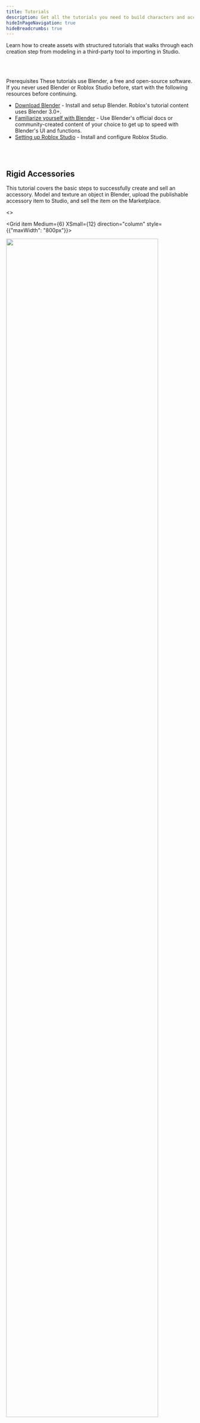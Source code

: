 ```yaml
---
title: Tutorials
description: Get all the tutorials you need to build characters and accessories.
hideInPageNavigation: true
hideBreadcrumbs: true
---
```


Learn how to create assets with structured tutorials that walks through each creation step from modeling in a third-party tool to importing in Studio.

<br /> <br />

<BaseAccordion>
<AccordionSummary>
<Typography variant="h4">Prerequisites</Typography>

  </AccordionSummary>
  <AccordionDetails>

  <Typography variant="body2" color="textSecondary" component="p">
  These tutorials use Blender, a free and open-source software. If you never used Blender or Roblox Studio before, start with the following resources before continuing.
  </Typography>

- [Download Blender](https://www.blender.org/) - Install and setup Blender. Roblox's tutorial content uses Blender 3.0+.
- [Familiarize yourself with Blender](https://docs.blender.org/manual/en/latest/) - Use Blender's official docs or community-created content of your choice to get up to speed with Blender's UI and functions.
- [Setting up Roblox Studio](../studio/setting-up-roblox-studio.md) - Install
  and configure Roblox Studio.

</AccordionDetails>
  </BaseAccordion>

<br /> <br />

<Card>
<CardContent>

<h2 style={{marginBottom: 12}}>Rigid Accessories</h2>

<Typography variant="body2" color="textSecondary" component="p">
This tutorial covers the basic steps to successfully create and sell an accessory. Model and texture an object in Blender, upload the publishable accessory item to Studio, and sell the item on the Marketplace.
</Typography>

<>
<Grid
    alignItems="stretch"
    container
    direction="row">

<Grid item Medium={6} XSmall={12} direction="column" style={{"maxWidth": "800px"}}>

<div class="container"
style={{position: "relative"}}>
<img src="../assets/art/accessories/creating-rigid/Chest-Studio.png" width = "90%" />
</div>

</Grid>

<Grid item Medium={6} XSmall={12} direction="column">

<>
<Stepper activeStep={6} orientation="vertical">

<Step style={{marginTop: -36}}>
<a href="../art/accessories/creating-rigid/index.md"><StepLabel optional="Create your custom asset in Blender.">

<h5 style={{marginTop: 36}}>Model</h5>
</StepLabel></a>

</Step>

<Step style={{marginTop: -36}}>
<a href="../art/accessories/creating-rigid/texturing.md">
<StepLabel
 optional="Add a surface appearance to your 3D object.">

<h5 style={{marginTop: 36}}>Texture</h5>
</StepLabel></a>
</Step>

<Step style={{marginTop: -36}}>
<a href="../art/accessories/creating-rigid/importing.md">
<StepLabel optional="Use the 3D Importer to bring in your custom asset.">

<h5 style={{marginTop: 36}}>Import into Studio</h5>
</StepLabel></a>

</Step>

<Step style={{marginTop: -36}}>
<a href="../art/accessories/creating-rigid/converting.md">
<StepLabel optional="Use the Accessory Fitting Tool to create the accessory.">

<h5 style={{marginTop: 36}}>Fit and Convert</h5>
</StepLabel></a>

</Step>

<Step style={{marginTop: -36}}>
<a href="../art/accessories/creating-rigid/publishing.md">
<StepLabel optional="Upload and publish your accessory to the Marketplace.">

<h5 style={{marginTop: 36}}>Publish</h5>
</StepLabel></a>

</Step>

</Stepper>
</>

</Grid>

</Grid>
</>

<a href="../art/accessories/creating-rigid/index.md">
  <Button
    variant="contained"
    size="large">
  Start Creating
  </Button>
</a>
</CardContent>

</Card>

<br /><br />
<Card>
<CardContent>

<h2 style={{marginBottom: 12}}>Clothing</h2>

<Typography variant="body2" color="textSecondary" component="p">
Create your own clothing item from scratch using Roblox's project templates as a mannequin. Learn the processes required to convert a typical mesh object to an equipable and layerable clothing item ready for the Marketplace.
</Typography>

<>
<Grid
    alignItems="stretch"
    container
    direction="row">

<Grid item Medium={6} XSmall={12} direction="column" style={{"maxWidth": "800px"}}>

<div class="container"
style={{position: "relative"}}>
<img src="../assets/art/avatar/Clothing-Tutorial-Blender.png" width = "90%"/>
</div>

</Grid>

<Grid item Medium={6} XSmall={12} direction="column">

<>
<Stepper activeStep={6} orientation="vertical">

<Step style={{marginTop: -36}}>
<a href="../art/accessories/creating/modeling-setup.md">
<StepLabel optional="Create and sculpt the shape of your clothing item.">

<h5 style={{marginTop: 36}}>Model</h5>
</StepLabel></a>

</Step>

<Step style={{marginTop: -36}}>
<a href="../art/accessories/creating/unwrapping.md">
<StepLabel
 optional="Add your own surface texture and patterns to your asset.">

<h5 style={{marginTop: 36}}>Texture</h5>
</StepLabel></a>
</Step>
<Step style={{marginTop: -36}}>
<a href="../art/accessories/creating/armature-setup.md">
<StepLabel optional="Attach your clothing model to an R15 rig." >
<h5 style={{marginTop: 36}}>Rig</h5>
</StepLabel></a>
</Step>

<Step style={{marginTop: -36}}>
<a href="../art/accessories/creating/caging-setup.md">
<StepLabel optional="Set the inner and outer surfaces of your clothing.">

<h5 style={{marginTop: 36}}>Cage</h5>
</StepLabel></a>

</Step>

<Step style={{marginTop: -36}}>
<a href="../art/accessories/creating/exporting.md">
<StepLabel optional="Export your model from Blender.">

<h5 style={{marginTop: 36}}>Export</h5>
</StepLabel></a>

</Step>

<Step style={{marginTop: -36}}>
<a href="../art/accessories/creating/importing.md">
<StepLabel optional="Import your model into Studio and convert it to an Accessory.">

<h5 style={{marginTop: 36}}>Import</h5>
</StepLabel></a>

</Step>

</Stepper>
</>

</Grid>

</Grid>
</>

<a href="../art/accessories/creating/index.md">
  <Button
    variant="contained"
    size="large">
  Start Creating
  </Button>
</a>
</CardContent>

</Card>

<br /><br />

<Card>
<CardContent>
<h2 style={{marginBottom: 12}}>Bodies</h2>

<Typography variant="body2" color="textSecondary" component="p">
Start here for a comprehensive introduction to each step of body creation using Roblox's provided avatar templates. Each template includes pre-baked avatar components and these instructions provide everything you need to know to create a custom character ready for the Marketplace.
</Typography>

<>
<Grid
    alignItems="stretch"
    container
    direction="row">

<Grid item Medium={6} XSmall={12} direction="column" style={{"maxWidth": "800px"}}>

<div class="container"
style={{position: "relative"}}>
<img src="../assets/art/avatar/Bodies-Tutorial.png" width = "90%"/>
</div>

</Grid>

<Grid item Medium={6} XSmall={12} direction="column">

<>
<Stepper activeStep={6} orientation="vertical">

<Step style={{marginTop: -36}}>
<a href="../art/characters/creating/template-files.md">
<StepLabel optional="Pick a starting body shape from a collection of templates.">

<h5 style={{marginTop: 36}}>Pick a Template</h5>
</StepLabel></a>

</Step>

<Step style={{marginTop: -36}}>
<a href="../art/characters/creating/modeling-best-practices.md">
<StepLabel optional="Create your unique character shape out of a template.">

<h5 style={{marginTop: 36}}>Model</h5>
</StepLabel></a>

</Step>

<Step style={{marginTop: -36}}>
<a href="../art/characters/creating/texturing-setup.md">
<StepLabel
 optional="Apply a custom texture to any and all parts of your character.">

<h5 style={{marginTop: 36}}>Texture</h5>
</StepLabel></a>
</Step>
<Step style={{marginTop: -36}}>
<a href="../art/characters/creating/caging.md">
<StepLabel optional="Set the outer surface of your character." >
<h5 style={{marginTop: 36}}>Caging</h5>
</StepLabel></a>
</Step>

<Step style={{marginTop: -36}}>
<a href="../art/characters/creating/combining-head-geometry.md">
<StepLabel optional="Clean up your project and model to make it Studio-ready.">

<h5 style={{marginTop: 36}}>Cleanup</h5>
</StepLabel></a>

</Step>

<Step style={{marginTop: -36}}>
<a href="../art/characters/creating/exporting-textures.md">
<StepLabel optional="Export your project from Blender and bring it into Studio.">

<h5 style={{marginTop: 36}}>Export</h5>
</StepLabel></a>

</Step>

</Stepper>
</>

</Grid>

</Grid>
</>

<a href="../art/characters/creating/index.md">
  <Button
    variant="contained"
    size="large">
  Start Creating
  </Button>
</a>
</CardContent>

</Card>
